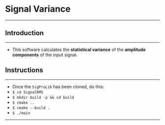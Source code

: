# Signal Variance
---
## Introduction
---
* This software calculates the __statistical variance__ of the __amplitude components__ of the input signal.
## Instructions
---
* Once the `SigProLib` has been cloned, do this:
* `$ cd SignalRMS`
* `$ mkdir build -p && cd build`
* `$ cmake ..`
* `$ cmake --build .`
* `$ ./main`
---
